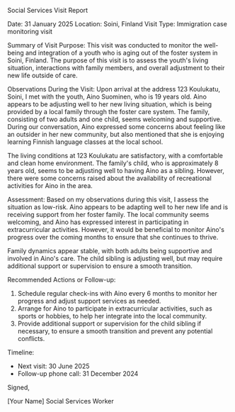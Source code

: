 Social Services Visit Report

Date: 31 January 2025
Location: Soini, Finland
Visit Type: Immigration case monitoring visit

Summary of Visit Purpose:
This visit was conducted to monitor the well-being and integration of a youth who is aging out of the foster system in Soini, Finland. The purpose of this visit is to assess the youth's living situation, interactions with family members, and overall adjustment to their new life outside of care.

Observations During the Visit:
Upon arrival at the address 123 Koulukatu, Soini, I met with the youth, Aino Suominen, who is 19 years old. Aino appears to be adjusting well to her new living situation, which is being provided by a local family through the foster care system. The family, consisting of two adults and one child, seems welcoming and supportive. During our conversation, Aino expressed some concerns about feeling like an outsider in her new community, but also mentioned that she is enjoying learning Finnish language classes at the local school.

The living conditions at 123 Koulukatu are satisfactory, with a comfortable and clean home environment. The family's child, who is approximately 8 years old, seems to be adjusting well to having Aino as a sibling. However, there were some concerns raised about the availability of recreational activities for Aino in the area.

Assessment:
Based on my observations during this visit, I assess the situation as low-risk. Aino appears to be adapting well to her new life and is receiving support from her foster family. The local community seems welcoming, and Aino has expressed interest in participating in extracurricular activities. However, it would be beneficial to monitor Aino's progress over the coming months to ensure that she continues to thrive.

Family dynamics appear stable, with both adults being supportive and involved in Aino's care. The child sibling is adjusting well, but may require additional support or supervision to ensure a smooth transition.

Recommended Actions or Follow-up:
1. Schedule regular check-ins with Aino every 6 months to monitor her progress and adjust support services as needed.
2. Arrange for Aino to participate in extracurricular activities, such as sports or hobbies, to help her integrate into the local community.
3. Provide additional support or supervision for the child sibling if necessary, to ensure a smooth transition and prevent any potential conflicts.

Timeline:

* Next visit: 30 June 2025
* Follow-up phone call: 31 December 2024

Signed,

[Your Name]
Social Services Worker